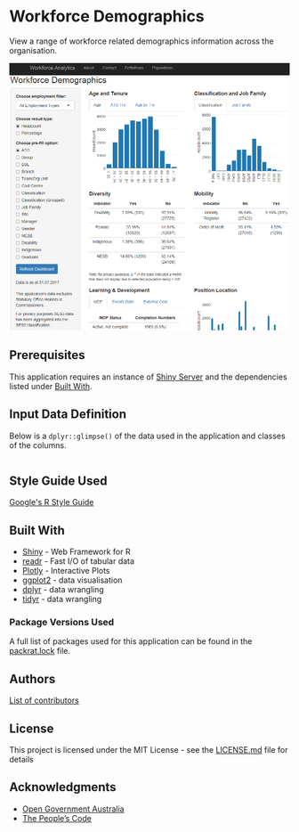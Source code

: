 # Workforce Demographics

View a range of workforce related demographics information across the organisation.

![Application Screenshot](./AppScreenshot.PNG)

## Prerequisites

This application requires an instance of [Shiny Server](https://www.rstudio.com/products/shiny/shiny-server/)
and the dependencies listed under [Built With](#built-with).

## Input Data Definition
Below is a `dplyr::glimpse()` of the data used in the application and classes of the columns.

```

```

## Style Guide Used
[Google's R Style Guide](https://google.github.io/styleguide/Rguide.xml)

## Built With
* [Shiny](https://shiny.rstudio.com/) - Web Framework for R
* [readr](https://cran.r-project.org/web/packages/readr/README.html) - Fast I/O of tabular data
* [Plotly](https://plot.ly/r/) - Interactive Plots
* [ggplot2](http://ggplot2.org/) - data visualisation
* [dplyr](http://dplyr.tidyverse.org/) - data wrangling
* [tidyr](http://tidyr.tidyverse.org/) - data wrangling

### Package Versions Used
A full list of packages used for this application can be found in the [packrat.lock](./packrat/packrat.lock) file.

## Authors
[List of contributors](http://gitlab.radlab.local/workforce/shinyApps/bivariateDmgs/graphs/master)

## License

This project is licensed under the MIT License - see the [LICENSE.md](LICENSE.md) file for details

## Acknowledgments
* [Open Government Australia](https://www.dta.gov.au/standard/8-make-source-code-open/)
* [The People’s Code](https://code.gov/#/)